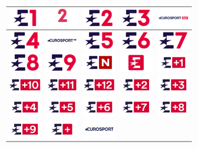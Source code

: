 | ![](https://raw.githubusercontent.com/RevGear/logo/master/International/Eurosport/Eurosport-1.png) | ![](https://raw.githubusercontent.com/RevGear/logo/master/International/Eurosport/Eurosport-2-Xtra.png) | ![](https://raw.githubusercontent.com/RevGear/logo/master/International/Eurosport/Eurosport-2.png) | ![](https://raw.githubusercontent.com/RevGear/logo/master/International/Eurosport/Eurosport-3.png) | ![](https://raw.githubusercontent.com/RevGear/logo/master/International/Eurosport/Eurosport-360.png) | 
|:---:|:---:|:---:|:---:|:---:| 
| ![](https://raw.githubusercontent.com/RevGear/logo/master/International/Eurosport/Eurosport-4.png) | ![](https://raw.githubusercontent.com/RevGear/logo/master/International/Eurosport/Eurosport-4K.png) | ![](https://raw.githubusercontent.com/RevGear/logo/master/International/Eurosport/Eurosport-5.png) | ![](https://raw.githubusercontent.com/RevGear/logo/master/International/Eurosport/Eurosport-6.png) | ![](https://raw.githubusercontent.com/RevGear/logo/master/International/Eurosport/Eurosport-7.png) | 
| ![](https://raw.githubusercontent.com/RevGear/logo/master/International/Eurosport/Eurosport-8.png) | ![](https://raw.githubusercontent.com/RevGear/logo/master/International/Eurosport/Eurosport-9.png) | ![](https://raw.githubusercontent.com/RevGear/logo/master/International/Eurosport/Eurosport-Norge.png) | ![](https://raw.githubusercontent.com/RevGear/logo/master/International/Eurosport/Eurosport-Player.png) | ![](https://raw.githubusercontent.com/RevGear/logo/master/International/Eurosport/Eurosport-Plus-1.png) | 
| ![](https://raw.githubusercontent.com/RevGear/logo/master/International/Eurosport/Eurosport-Plus-10.png) | ![](https://raw.githubusercontent.com/RevGear/logo/master/International/Eurosport/Eurosport-Plus-11.png) | ![](https://raw.githubusercontent.com/RevGear/logo/master/International/Eurosport/Eurosport-Plus-12.png) | ![](https://raw.githubusercontent.com/RevGear/logo/master/International/Eurosport/Eurosport-Plus-2.png) | ![](https://raw.githubusercontent.com/RevGear/logo/master/International/Eurosport/Eurosport-Plus-3.png) | 
| ![](https://raw.githubusercontent.com/RevGear/logo/master/International/Eurosport/Eurosport-Plus-4.png) | ![](https://raw.githubusercontent.com/RevGear/logo/master/International/Eurosport/Eurosport-Plus-5.png) | ![](https://raw.githubusercontent.com/RevGear/logo/master/International/Eurosport/Eurosport-Plus-6.png) | ![](https://raw.githubusercontent.com/RevGear/logo/master/International/Eurosport/Eurosport-Plus-7.png) | ![](https://raw.githubusercontent.com/RevGear/logo/master/International/Eurosport/Eurosport-Plus-8.png) | 
| ![](https://raw.githubusercontent.com/RevGear/logo/master/International/Eurosport/Eurosport-Plus-9.png) | ![](https://raw.githubusercontent.com/RevGear/logo/master/International/Eurosport/Eurosport-Plus.png) | ![](https://raw.githubusercontent.com/RevGear/logo/master/International/Eurosport/Eurosport.png)  | 
